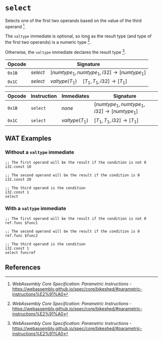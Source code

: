 
# `select`

Selects one of the first two operands based on the value of the third operand [^§2.4.4].

The `valtype` immediate is optional, so long as the result type (and type of the first two operands) is a numeric type [^§2.4.4].

Otherwise, the `valtype` immediate declares the result type [^§2.4.4].



| Opcode | Signature |
|--------|-----------|
| `0x1B` | $select \quad [ numtype_1, numtype_1, i32 ] \to [ numtype_1 ]$ |
| `0x1C` | $select \quad valtype(T_1) \quad [ T_1, T_1, i32 ] \to [ T_1 ]$ |

| Opcode | Instruction | Immediates     | Signature |
|--------|-------------|----------------|-----------|
| `0x1B` | `select`    | _none_         | $[ numtype_1, numtype_1, i32 ] \to [ numtype_1 ]$ |
| `0x1C` | `select`    | $valtype(T_1)$ | $[ T_1, T_1, i32 ] \to [ T_1 ]$ |



## WAT Examples

### Without a `valtype` immediate

```wasm
;; The first operand will be the result if the condition is not 0
i32.const 10

;; The second operand will be the result if the condition is 0
i32.const 20

;; The third operand is the condition
i32.const 1
select
```


### With a `valtype` immediate

```wasm
;; The first operand will be the result if the condition is not 0
ref.func $func1

;; The second operand will be the result if the condition is 0
ref.func $func2

;; The third operand is the condition
i32.const 1
select funcref
```



## References

[^§2.4.4]: _WebAssembly Core Specification: Parametric Instructions_ - <https://webassembly.github.io/spec/core/bikeshed/#parametric-instructions%E2%91%A0>

